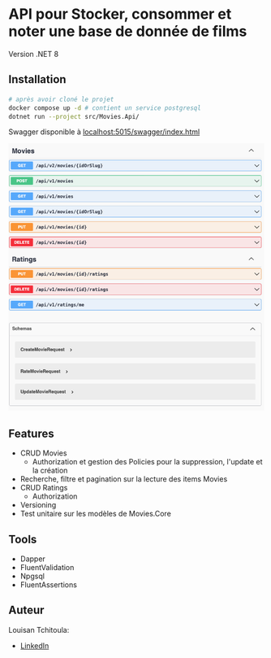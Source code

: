 # API pour Stocker, consommer et noter une base de donnée de films

Version .NET 8

## Installation

```bash
# après avoir cloné le projet
docker compose up -d # contient un service postgresql
dotnet run --project src/Movies.Api/
```

Swagger disponible à [localhost:5015/swagger/index.html](http://localhost:5015/swagger/index.html)

![Swagger](docs/image.png)

## Features

- CRUD Movies
  - Authorization et gestion des Policies pour la suppression, l'update et la création
- Recherche, filtre et pagination sur la lecture des items Movies
- CRUD Ratings
  - Authorization
- Versioning
- Test unitaire sur les modèles de Movies.Core

## Tools

- Dapper
- FluentValidation
- Npgsql
- FluentAssertions

## Auteur

Louisan Tchitoula:

- [LinkedIn](https://www.linkedin.com/in/louisan-tchitoula/)
